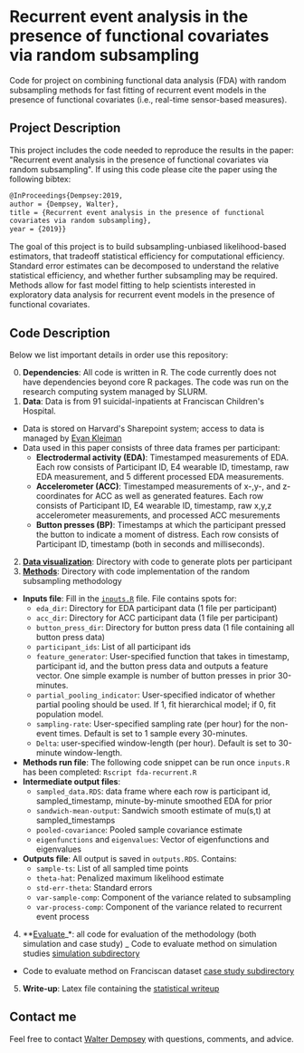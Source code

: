 # Recurrent event analysis in the presence of functional covariates via random subsampling  #
Code for project on combining functional data analysis (FDA) with
random subsampling methods for fast fitting of recurrent event models
in the presence of functional covariates (i.e., real-time sensor-based
measures).

## Project Description ##
This project includes the code needed to reproduce the results in the
paper: "Recurrent event analysis in the presence of functional
covariates via random subsampling". If using this code please cite the
paper using the following bibtex:

```tex
@InProceedings{Dempsey:2019,
author = {Dempsey, Walter},
title = {Recurrent event analysis in the presence of functional
covariates via random subsampling},
year = {2019}}
```

The goal of this project is to build subsampling-unbiased
likelihood-based estimators, that tradeoff statistical efficiency for
computational efficiency.
Standard error estimates can be decomposed to understand the relative
statistical efficiency, and whether further subsampling may be
required.
Methods allow for fast model fitting to help scientists interested in
exploratory data analysis for recurrent event models in the presence
of functional covariates.

## Code Description ##

Below we list important details in order use this repository:

0. **Dependencies**: All code is written in R. The code currently does
   not have dependencies beyond core R packages. The code was run on
   the research computing system managed by SLURM.
1. **Data**: Data is from 91 suicidal-inpatients at Franciscan
   Children's Hospital. 
* Data is stored on Harvard's Sharepoint system; access to data is
  managed by [Evan Kleiman](https://kleimanlab.org)
* Data used in this paper consists of three data frames per participant: 
  * **Electrodermal activity (EDA)**: Timestamped measurements of
  EDA. Each row consists of Participant ID, E4 wearable ID, timestamp,
  raw EDA measurement, and 5 different processed EDA measurements.
  * **Accelerometer (ACC)**: Timestamped measurements of x-,y-, and
  z-coordinates for ACC as well as generated features. Each row
  consists of Participant ID, E4 wearable ID, timestamp, raw x,y,z
  accelerometer measurements, and processed ACC mesurements 
  * **Button presses (BP)**: Timestamps at which the participant
  pressed the button to indicate a moment of distress.  Each row
  consists of Participant ID, timestamp (both in seconds and
  milliseconds).
2. **[Data visualization](/visualization)**: Directory with code to
   generate plots per participant
3. **[Methods](/methods)**: Directory with code implementation of the
   random subsampling methodology
* **Inputs file**: Fill in the [`inputs.R`](/methods/inputs.R)
  file. File contains spots for:
  * `eda_dir`: Directory for EDA participant data (1 file per
  participant)
  * `acc_dir`: Directory for ACC participant data (1 file per
  participant)
  * `button_press_dir`: Directory for button press data (1 file
  containing all button press data)
  * `participant_ids`: List of all participant ids
  * `feature_generator`: User-specified function that takes in
  timestamp, participant id, and the button press data and
  outputs a feature vector. One simple example is number of button
  presses in prior 30-minutes.
  * `partial_pooling_indicator`: User-specified indicator of whether
  partial pooling should be used. If 1, fit hierarchical model; if 0,
  fit population model.
  * `sampling-rate`: User-specified sampling rate (per hour) for the
  non-event times. Default is set to 1 sample every 30-minutes.
  * `Delta`: user-specified window-length (per hour). Default is set
    to 30-minute window-length.
* **Methods run file**: The following code snippet can be run once
`inputs.R` has been completed: ```Rscript fda-recurrent.R```
* **Intermediate output files**:
  * `sampled_data.RDS`: data frame where each row is participant id,
  sampled_timestamp, minute-by-minute smoothed EDA for prior
  * `sandwich-mean-output`: Sandwich smooth estimate of mu(s,t) at
  sampled_timestamps
  * `pooled-covariance`: Pooled sample covariance estimate
  * `eigenfunctions` and `eigenvalues`: Vector of eigenfunctions and
    eigenvalues
* **Outputs file**: All output is saved in `outputs.RDS`. Contains:
  * `sample-ts`: List of all sampled time points
  * `theta-hat`: Penalized maximum likelihood estimate
  * `std-err-theta`: Standard errors
  * `var-sample-comp`: Component of the variance related to
  subsampling
  * `var-process-comp`: Component of the variance related to
  recurrent event process
4. **[Evaluate](/evaluation)_*: all code for evaluation of the
methodology (both simulation and case study)
_ Code to evaluate method on simulation studies [simulation subdirectory](/evaluation/simulationstudies)
* Code to evaluate method on Franciscan dataset [case study subdirectory](/evaluation/casestudy)
5. **Write-up**: Latex file containing the [statistical writeup](/evaluation/fda-recurrent.tex)

## Contact me ##

Feel free to contact [Walter Dempsey](mailto:wdem@umich.edu) with
questions, comments, and advice.
